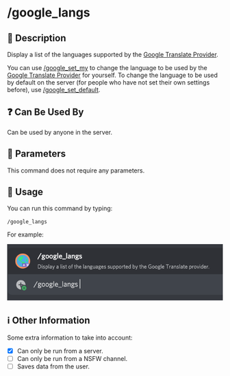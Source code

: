 # /google_langs

## 📖 Description

Display a list of the languages supported by the [Google Translate Provider](../../text-to-speech-providers/google-translate.md).

You can use [/google_set_my](../google-tts/google-set-my.md) to change the language to be used by the [Google Translate Provider](../../text-to-speech-providers/google-translate.md) for yourself. To change the language to be used by default on the server (for people who have not set their own settings before), use [/google_set_default](../google-tts/google-set-default.md).

## ❓ Can Be Used By

Can be used by anyone in the server.

## 🔨 Parameters

This command does not require any parameters.

## 🎈 Usage

You can run this command by typing:

```text
/google_langs
```

For example:

![google-langs-usage](../../assets/screenshots/google-langs-usage.png)

## ℹ️ Other Information

Some extra information to take into account:

* [x] Can only be run from a server.
* [ ] Can only be run from a NSFW channel.
* [ ] Saves data from the user.
